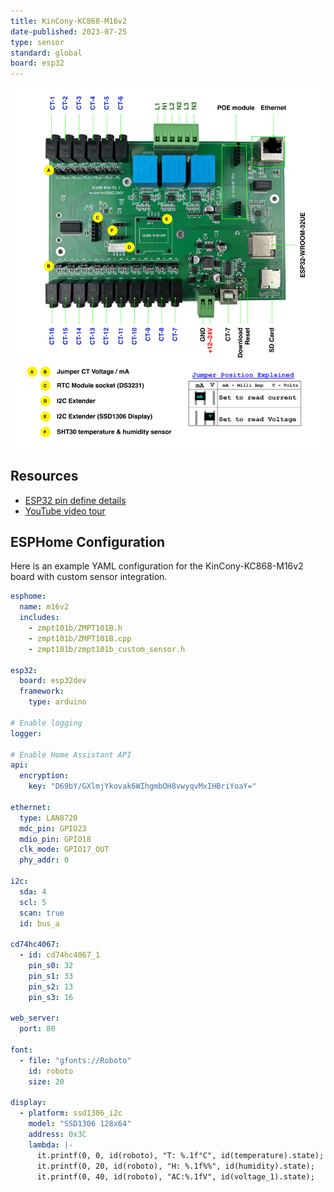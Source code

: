 ```yaml
---
title: KinCony-KC868-M16v2
date-published: 2023-07-25
type: sensor
standard: global
board: esp32
---
```


![Product](KC868-M16v2-1_06.jpg "Product Image")

## Resources

- [ESP32 pin define details](https://www.kincony.com/forum/showthread.php?tid=3087)
- [YouTube video tour](https://youtu.be/JfqzXulZ73A)

## ESPHome Configuration

Here is an example YAML configuration for the KinCony-KC868-M16v2 board with custom sensor integration.

```yaml
esphome:
  name: m16v2
  includes:
    - zmpt101b/ZMPT101B.h
    - zmpt101b/ZMPT101B.cpp
    - zmpt101b/zmpt101b_custom_sensor.h

esp32:
  board: esp32dev
  framework:
    type: arduino

# Enable logging
logger:

# Enable Home Assistant API
api:
  encryption:
    key: "D69bY/GXlmjYkovak6WIhgmbOH8vwyqvMxIHBriYoaY="

ethernet:
  type: LAN8720
  mdc_pin: GPIO23
  mdio_pin: GPIO18
  clk_mode: GPIO17_OUT
  phy_addr: 0

i2c:
  sda: 4
  scl: 5
  scan: true
  id: bus_a

cd74hc4067:
  - id: cd74hc4067_1
    pin_s0: 32
    pin_s1: 33
    pin_s2: 13
    pin_s3: 16

web_server:
  port: 80

font:
  - file: "gfonts://Roboto"
    id: roboto
    size: 20

display:
  - platform: ssd1306_i2c
    model: "SSD1306 128x64"
    address: 0x3C
    lambda: |-
      it.printf(0, 0, id(roboto), "T: %.1f°C", id(temperature).state);
      it.printf(0, 20, id(roboto), "H: %.1f%%", id(humidity).state);
      it.printf(0, 40, id(roboto), "AC:%.1fV", id(voltage_1).state);
